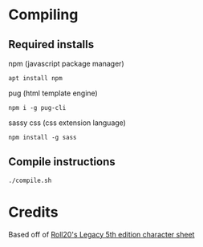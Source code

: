 # Compiling
## Required installs
npm (javascript package manager)

    apt install npm
pug (html template engine)

    npm i -g pug-cli
sassy css (css extension language)

    npm install -g sass
## Compile instructions
    ./compile.sh


# Credits
Based off of [Roll20's Legacy 5th edition character sheet](https://github.com/Roll20/roll20-character-sheets/tree/master/DD5thEditionLegacy)
